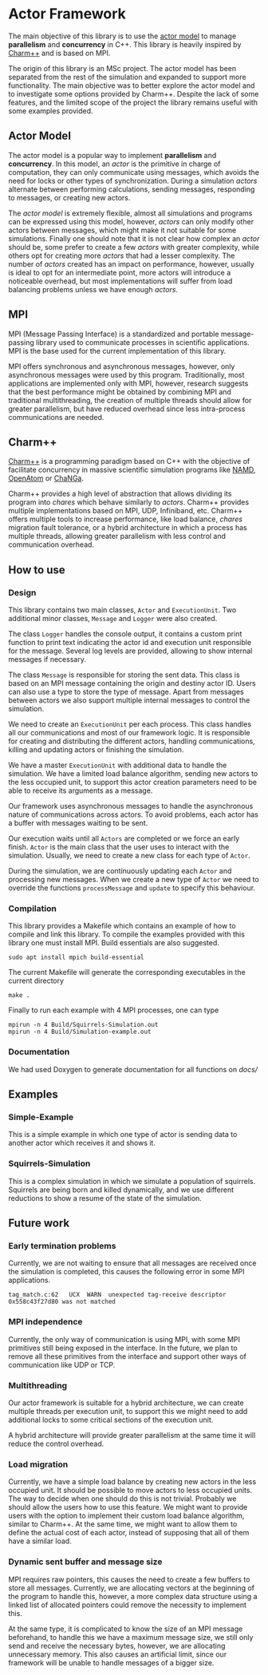 # Actor Framework

The main objective of this library is to use the [actor model](https://en.wikipedia.org/wiki/Actor_model) to manage **parallelism** and **concurrency** in C++. This library is heavily inspired by [Charm++](http://charmplusplus.org/) and is based on MPI.

The origin of this library is an MSc project. The actor model has been separated from the rest of the simulation and expanded to support more functionality. The main objective was to better explore the actor model and to investigate some options provided by Charm++. Despite the lack of some features, and the limited scope of the project the library remains useful with some examples provided.

## Actor Model
The actor model is a popular way to implement **parallelism** and **concurrency**. In this model, an *actor* is the primitive in charge of computation, they can only communicate using messages, which avoids the need for locks or other types of synchronization. During a simulation *actors* alternate between performing calculations, sending messages, responding to messages, or creating new actors.

The *actor model* is extremely flexible, almost all simulations and programs can be expressed using this model, however, *actors* can only modify other actors between messages, which might make it not suitable for some simulations. Finally one should note that it is not clear how complex an *actor* should be, some prefer to create a few *actors* with greater complexity, while others opt for creating more *actors* that had a lesser complexity. The number of *actors* created has an impact on performance, however, usually is ideal to opt for an intermediate point, more actors will introduce a noticeable overhead, but most implementations will suffer from load balancing problems unless we have enough *actors*.

## MPI

MPI (Message Passing Interface) is a standardized and portable message-passing library used to communicate processes in scientific applications. MPI is the base used for the current implementation of this library.

MPI offers synchronous and asynchronous messages, however, only asynchronous messages were used by this program. Traditionally, most applications are implemented only with MPI, however, research suggests that the best performance might be obtained by combining MPI and traditional multithreading, the creation of multiple threads should allow for greater parallelism, but have reduced overhead since less intra-process communications are needed.

## Charm++

[Charm++](http://charmplusplus.org/) is a programming paradigm based on C++ with the objective of facilitate concurrency in massive scientific simulation programs like [NAMD](http://www.ks.uiuc.edu/Research/namd/), [OpenAtom](http://charm.cs.illinois.edu/OpenAtom/) or [ChaNGa](http://faculty.washington.edu/trq/hpcc/tools/changa.html).

Charm++ provides a high level of abstraction that allows dividing its program into *chares* which behave similarly to *actors*. Charm++ provides multiple implementations based on MPI, UDP, Infiniband, etc. Charm++ offers multiple tools to increase performance, like load balance, *chares* migration fault tolerance, or a hybrid architecture in which a process has multiple threads, allowing greater parallelism with less control and communication overhead.

## How to use

### Design
This library contains two main classes, `Actor` and `ExecutionUnit`. Two additional minor classes, `Message` and `Logger` were also created.

The class `Logger` handles the console output, it contains a custom print function to print text indicating the actor id and execution unit responsible for the message. Several log levels are provided, allowing to show internal messages if necessary.

The class `Message` is responsible for storing the sent data. This class is based on an MPI message containing the origin and destiny actor ID. Users can also use a type to store the type of message. Apart from messages between actors we also support multiple internal messages to control the simulation.

We need to create an `ExecutionUnit` per each process. This class handles all our communications and most of our framework logic. It is responsible for creating and distributing the different actors, handling communications, killing and updating actors or finishing the simulation.

We have a master `ExecutionUnit` with additional data to handle the simulation. We have a limited load balance algorithm, sending new actors to the less occupied unit, to support this actor creation parameters need to be able to receive its arguments as a message.

Our framework uses asynchronous messages to handle the asynchronous nature of communications across actors. To avoid problems, each actor has a buffer with messages waiting to be sent.

Our execution waits until all `Actors` are completed or we force an early finish. `Actor` is the main class that the user uses to interact with the simulation. Usually, we need to create a new class for each type of `Actor`.

During the simulation, we are continuously updating each `Actor` and processing new messages. When we create a new type of `Actor` we need to override the functions `processMessage` and `update` to specify this behaviour.

### Compilation

This library provides a Makefile which contains an example of how to compile and link this library. To compile the examples provided with this library one must install MPI. Build essentials are also suggested.
```
sudo apt install mpich build-essential
```
The current Makefile will generate the corresponding executables in the current directory
```
make .
```
Finally to run each example with 4 MPI processes, one can type
```
mpirun -n 4 Build/Squirrels-Simulation.out
mpirun -n 4 Build/Simulation-example.out
```
### Documentation

We had used Doxygen to generate documentation for all functions on *docs/*

## Examples
### Simple-Example

This is a simple example in which one type of actor is sending data to another actor which receives it and shows it.

### Squirrels-Simulation

This is a complex simulation in which we simulate a population of squirrels. Squirrels are being born and killed dynamically, and we use different reductions to show a resume of the state of the simulation.

## Future work

### Early termination problems

Currently, we are not waiting to ensure that all messages are received once the simulation is completed, this causes the following error in some MPI applications.
```
tag_match.c:62   UCX  WARN  unexpected tag-receive descriptor 
0x558c43f27d80 was not matched
```

### MPI independence

Currently, the only way of communication is using MPI, with some MPI primitives still being exposed in the interface. In the future, we plan to remove all these primitives from the interface and support other ways of communication like UDP or TCP.

### Multithreading

Our actor framework is suitable for a hybrid architecture, we can create multiple threads per execution unit, to support this we might need to add additional locks to some critical sections of the execution unit.

A hybrid architecture will provide greater parallelism at the same time it will reduce the control overhead.

### Load migration

Currently, we have a simple load balance by creating new actors in the less occupied unit. It should be possible to move actors to less occupied units. The way to decide when one should do this is not trivial. Probably we should allow the users how to use this feature. We might want to provide users with the option to implement their custom load balance algorithm, similar to Charm++. At the same time, we might want to allow them to define the actual cost of each actor, instead of supposing that all of them have a similar load.

### Dynamic sent buffer and message size

MPI requires raw pointers, this causes the need to create a few buffers to store all messages. Currently, we are allocating vectors at the beginning of the program to handle this, however, a more complex data structure using a linked list of allocated pointers could remove the necessity to implement this.

At the same type, it is complicated to know the size of an MPI message beforehand, to handle this we have a maximum message size, we still only send and receive the necessary bytes, however, we are allocating unnecessary memory. This also causes an artificial limit, since our framework will be unable to handle messages of a bigger size.